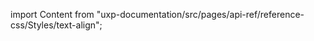
import Content from "uxp-documentation/src/pages/api-ref/reference-css/Styles/text-align";

<Content query="product=photoshop"/>
